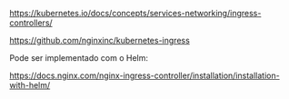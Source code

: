https://kubernetes.io/docs/concepts/services-networking/ingress-controllers/

https://github.com/nginxinc/kubernetes-ingress

Pode ser implementado com o Helm:

https://docs.nginx.com/nginx-ingress-controller/installation/installation-with-helm/